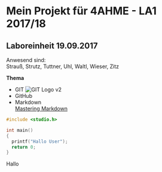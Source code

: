 # Mein Projekt für 4AHME - LA1 2017/18
## Laboreinheit 19.09.2017

Anwesend sind:  
Strauß, Strutz, Tuttner, Uhl, Waltl, Wieser, Zitz

**Thema**
* GIT  ![GIT Logo v2](https://camo.githubusercontent.com/b34a1872f29015c70fbb373526c5b411d57047d6/68747470733a2f2f6173736574732d63646e2e6769746875622e636f6d2f696d616765732f6d6f64756c65732f6c6f676f735f706167652f4769744875622d4d61726b2e706e67)
* GitHub
* Markdown  
[Mastering Markdown](https://guides.github.com/features/mastering-markdown/)

~~~C
#include <studio.h>  

int main()  
{  
  printf("Hallo User");  
  return 0;  
}  
~~~
Hallo
